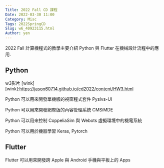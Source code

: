```yaml
---
Title: 2022 Fall CD 課程
Date: 2022-03-30 11:00
Category: Misc
Tags: 2022SpringCD
Slug: w6_40923115.html
Author: yen
---
```


2022 Fall 計算機程式的教學主要介紹 Python 與 Flutter 在機械設計流程中的應用.

<!-- PELICAN_END_SUMMARY -->

Python
----
w3影片 [wink]
[wink]:https://jason60714.github.io/cd2022/content/HW3.html

Python 可以用來開發單機版的視窗程式套件 Pyslvs-UI

Python 可以用來開發網際版的內容管理系統 CMSiMDE

Python 可以用來控制 CoppeliaSim 與 Webots 虛擬環境中的機電系統

Python 可以用於機器學習 Keras, Pytorch


Flutter
----

Flutter 可以用來開發跨 Apple 與 Android 手機與平板上的 Apps

